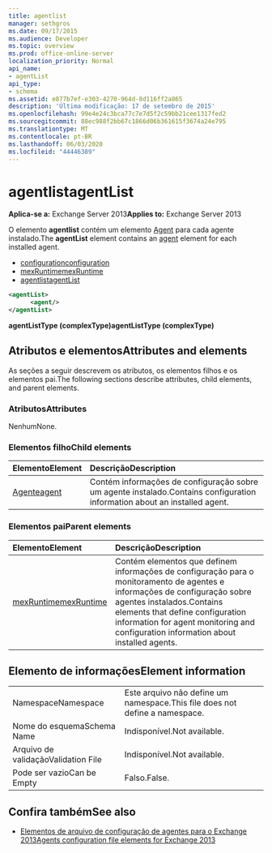 ```yaml
---
title: agentlist
manager: sethgros
ms.date: 09/17/2015
ms.audience: Developer
ms.topic: overview
ms.prod: office-online-server
localization_priority: Normal
api_name:
- agentList
api_type:
- schema
ms.assetid: e877b7ef-e303-4270-964d-8d116ff2a865
description: 'Última modificação: 17 de setembro de 2015'
ms.openlocfilehash: 99e4e24c3bca77c7e7d5f2c59bb21cee1317fed2
ms.sourcegitcommit: 88ec988f2bb67c1866d06b361615f3674a24e795
ms.translationtype: MT
ms.contentlocale: pt-BR
ms.lasthandoff: 06/03/2020
ms.locfileid: "44446389"
---
```

# <a name="agentlist"></a><span data-ttu-id="188da-103">agentlist</span><span class="sxs-lookup"><span data-stu-id="188da-103">agentList</span></span>
  
<span data-ttu-id="188da-104">**Aplica-se a:** Exchange Server 2013</span><span class="sxs-lookup"><span data-stu-id="188da-104">**Applies to:** Exchange Server 2013</span></span>
  
<span data-ttu-id="188da-105">O elemento **agentlist** contém um elemento [Agent](agent.md) para cada agente instalado.</span><span class="sxs-lookup"><span data-stu-id="188da-105">The **agentList** element contains an [agent](agent.md) element for each installed agent.</span></span> 
  
- [<span data-ttu-id="188da-106">configuration</span><span class="sxs-lookup"><span data-stu-id="188da-106">configuration</span></span>](configuration.md)
- [<span data-ttu-id="188da-107">mexRuntime</span><span class="sxs-lookup"><span data-stu-id="188da-107">mexRuntime</span></span>](mexruntime.md)
- [<span data-ttu-id="188da-108">agentlist</span><span class="sxs-lookup"><span data-stu-id="188da-108">agentList</span></span>](agentlist.md)
  
```XML
<agentList>
      <agent/>
</agentList>
```

<span data-ttu-id="188da-109">**agentListType (complexType)**</span><span class="sxs-lookup"><span data-stu-id="188da-109">**agentListType (complexType)**</span></span>

## <a name="attributes-and-elements"></a><span data-ttu-id="188da-110">Atributos e elementos</span><span class="sxs-lookup"><span data-stu-id="188da-110">Attributes and elements</span></span>

<span data-ttu-id="188da-111">As seções a seguir descrevem os atributos, os elementos filhos e os elementos pai.</span><span class="sxs-lookup"><span data-stu-id="188da-111">The following sections describe attributes, child elements, and parent elements.</span></span>
  
### <a name="attributes"></a><span data-ttu-id="188da-112">Atributos</span><span class="sxs-lookup"><span data-stu-id="188da-112">Attributes</span></span>

<span data-ttu-id="188da-113">Nenhum</span><span class="sxs-lookup"><span data-stu-id="188da-113">None.</span></span>
  
### <a name="child-elements"></a><span data-ttu-id="188da-114">Elementos filho</span><span class="sxs-lookup"><span data-stu-id="188da-114">Child elements</span></span>

|<span data-ttu-id="188da-115">**Elemento**</span><span class="sxs-lookup"><span data-stu-id="188da-115">**Element**</span></span>|<span data-ttu-id="188da-116">**Descrição**</span><span class="sxs-lookup"><span data-stu-id="188da-116">**Description**</span></span>|
|:-----|:-----|
|[<span data-ttu-id="188da-117">Agente</span><span class="sxs-lookup"><span data-stu-id="188da-117">agent</span></span>](agent.md) <br/> |<span data-ttu-id="188da-118">Contém informações de configuração sobre um agente instalado.</span><span class="sxs-lookup"><span data-stu-id="188da-118">Contains configuration information about an installed agent.</span></span>  <br/> |
   
### <a name="parent-elements"></a><span data-ttu-id="188da-119">Elementos pai</span><span class="sxs-lookup"><span data-stu-id="188da-119">Parent elements</span></span>

|<span data-ttu-id="188da-120">**Elemento**</span><span class="sxs-lookup"><span data-stu-id="188da-120">**Element**</span></span>|<span data-ttu-id="188da-121">**Descrição**</span><span class="sxs-lookup"><span data-stu-id="188da-121">**Description**</span></span>|
|:-----|:-----|
|[<span data-ttu-id="188da-122">mexRuntime</span><span class="sxs-lookup"><span data-stu-id="188da-122">mexRuntime</span></span>](mexruntime.md) <br/> |<span data-ttu-id="188da-123">Contém elementos que definem informações de configuração para o monitoramento de agentes e informações de configuração sobre agentes instalados.</span><span class="sxs-lookup"><span data-stu-id="188da-123">Contains elements that define configuration information for agent monitoring and configuration information about installed agents.</span></span>  <br/> |
   
## <a name="element-information"></a><span data-ttu-id="188da-124">Elemento de informações</span><span class="sxs-lookup"><span data-stu-id="188da-124">Element information</span></span>

|||
|:-----|:-----|
|<span data-ttu-id="188da-125">Namespace</span><span class="sxs-lookup"><span data-stu-id="188da-125">Namespace</span></span>  <br/> |<span data-ttu-id="188da-126">Este arquivo não define um namespace.</span><span class="sxs-lookup"><span data-stu-id="188da-126">This file does not define a namespace.</span></span>  <br/> |
|<span data-ttu-id="188da-127">Nome do esquema</span><span class="sxs-lookup"><span data-stu-id="188da-127">Schema Name</span></span>  <br/> |<span data-ttu-id="188da-128">Indisponível.</span><span class="sxs-lookup"><span data-stu-id="188da-128">Not available.</span></span>  <br/> |
|<span data-ttu-id="188da-129">Arquivo de validação</span><span class="sxs-lookup"><span data-stu-id="188da-129">Validation File</span></span>  <br/> |<span data-ttu-id="188da-130">Indisponível.</span><span class="sxs-lookup"><span data-stu-id="188da-130">Not available.</span></span>  <br/> |
|<span data-ttu-id="188da-131">Pode ser vazio</span><span class="sxs-lookup"><span data-stu-id="188da-131">Can be Empty</span></span>  <br/> |<span data-ttu-id="188da-132">Falso.</span><span class="sxs-lookup"><span data-stu-id="188da-132">False.</span></span>  <br/> |
   
## <a name="see-also"></a><span data-ttu-id="188da-133">Confira também</span><span class="sxs-lookup"><span data-stu-id="188da-133">See also</span></span>

- [<span data-ttu-id="188da-134">Elementos de arquivo de configuração de agentes para o Exchange 2013</span><span class="sxs-lookup"><span data-stu-id="188da-134">Agents configuration file elements for Exchange 2013</span></span>](agents-configuration-file-elements-for-exchange-2013.md)


